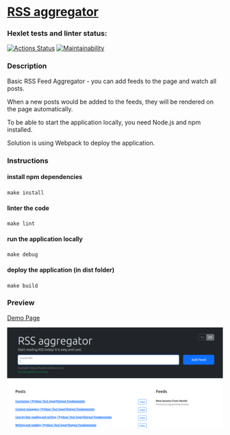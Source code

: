 # [RSS aggregator](https://frontend-project-11-five-sooty.vercel.app/)

### Hexlet tests and linter status:
[![Actions Status](https://github.com/sxkote/frontend-project-11/workflows/hexlet-check/badge.svg)](https://github.com/sxkote/frontend-project-11/actions)
[![Maintainability](https://api.codeclimate.com/v1/badges/5421dc606ecebb74df20/maintainability)](https://codeclimate.com/github/sxkote/frontend-project-11/maintainability)

### Description

Basic RSS Feed Aggregator - you can add feeds to the page and watch all posts.

When a new posts would be added to the feeds, they will be rendered on the page automatically.

To be able to start the application locally, you need Node.js and npm installed.

Solution is using Webpack to deploy the application.

### Instructions

#### install npm dependencies 
`make install`

#### linter the code
`make lint`

#### run the application locally
`make debug`

#### deploy the application (in dist folder)
`make build`


### Preview

[Demo Page](https://frontend-project-11-five-sooty.vercel.app/)

![screenshot.png](public/screenshot-1.png)


